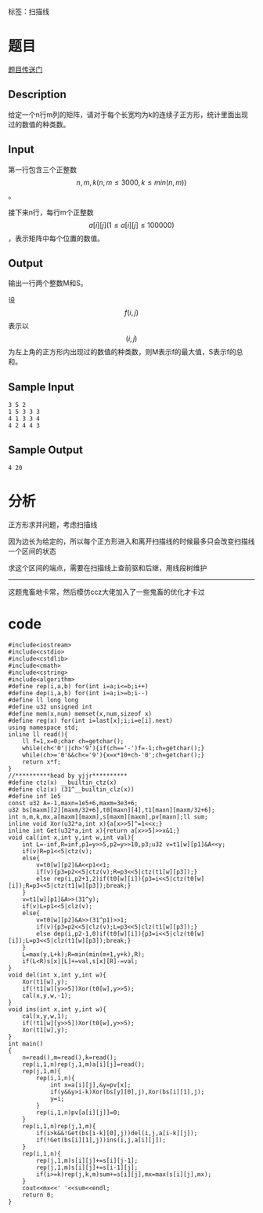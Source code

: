 ﻿---
subtitle: "扫描线->精神污染"
tags: 
 - 特殊-扫描线
grammar_cjkRuby: true
catalog: true
layout:  post
header-img: "img/header/P81.jpg"
preview-img: "/img/preview/P81.jpg"
---
标签：扫描线

# 题目

[题目传送门](https://www.lydsy.com/JudgeOnline/problem.php?id=5103)

## Description

给定一个n行m列的矩阵，请对于每个长宽均为k的连续子正方形，统计里面出现过的数值的种类数。

## Input

第一行包含三个正整数$$n,m,k(n,m\leq 3000,k\leq min(n,m))$$。

接下来n行，每行m个正整数$$a[i][j](1\leq a[i][j]\leq 100000)$$，表示矩阵中每个位置的数值。

## Output

输出一行两个整数M和S。

设$$f(i,j)$$表示以$$(i,j)$$为左上角的正方形内出现过的数值的种类数，则M表示f的最大值，S表示f的总和。

## Sample Input
```
3 5 2
1 5 3 3 3
4 1 3 3 4
4 2 4 4 3
```
## Sample Output
```
4 20
```
# 分析

正方形求并问题，考虑扫描线

因为边长为给定的，所以每个正方形进入和离开扫描线的时候最多只会改变扫描线一个区间的状态

求这个区间的端点，需要在扫描线上查前驱和后继，用线段树维护

---

这题鬼畜地卡常，然后模仿ccz大佬加入了一些鬼畜的优化才卡过


# code
```
#include<iostream>
#include<cstdio>
#include<cstdlib>
#include<cmath>
#include<cstring>
#include<algorithm>
#define rep(i,a,b) for(int i=a;i<=b;i++)
#define dep(i,a,b) for(int i=a;i>=b;i--)
#define ll long long
#define u32 unsigned int 
#define mem(x,num) memset(x,num,sizeof x)
#define reg(x) for(int i=last[x];i;i=e[i].next)
using namespace std;
inline ll read(){
	ll f=1,x=0;char ch=getchar();
	while(ch<'0'||ch>'9'){if(ch=='-')f=-1;ch=getchar();}
	while(ch>='0'&&ch<='9'){x=x*10+ch-'0';ch=getchar();}
	return x*f;
}
//**********head by yjjr**********
#define ctz(x) __builtin_ctz(x)
#define clz(x) (31^__builtin_clz(x))
#define inf 1e5
const u32 A=-1,maxn=1e5+6,maxm=3e3+6;
u32 bs[maxm][2][maxm/32+6],t0[maxn][4],t1[maxn][maxm/32+6];
int n,m,k,mx,a[maxm][maxm],s[maxm][maxm],pv[maxn];ll sum;
inline void Xor(u32*a,int x){a[x>>5]^=1<<x;}
inline int Get(u32*a,int x){return a[x>>5]>>x&1;}
void cal(int x,int y,int w,int val){
	int L=-inf,R=inf,p1=y>>5,p2=y>>10,p3;u32 v=t1[w][p1]&A<<y;
	if(v)R=p1<<5|ctz(v);
	else{
		v=t0[w][p2]&A<<p1<<1;
		if(v){p3=p2<<5|ctz(v);R=p3<<5|ctz(t1[w][p3]);}
		else rep(i,p2+1,2)if(t0[w][i]){p3=i<<5|ctz(t0[w][i]);R=p3<<5|ctz(t1[w][p3]);break;}
	}
	v=t1[w][p1]&A>>(31^y);
	if(v)L=p1<<5|clz(v);
	else{
		v=t0[w][p2]&A>>(31^p1)>>1;
		if(v){p3=p2<<5|clz(v);L=p3<<5|clz(t1[w][p3]);}
		else dep(i,p2-1,0)if(t0[w][i]){p3=i<<5|clz(t0[w][i]);L=p3<<5|clz(t1[w][p3]);break;}
	}
	L=max(y,L+k);R=min(min(m+1,y+k),R);
	if(L<R)s[x][L]+=val,s[x][R]-=val;
}
void del(int x,int y,int w){
	Xor(t1[w],y);
	if(!t1[w][y>>5])Xor(t0[w],y>>5);
	cal(x,y,w,-1);
}
void ins(int x,int y,int w){
	cal(x,y,w,1);
	if(!t1[w][y>>5])Xor(t0[w],y>>5);
	Xor(t1[w],y);
}
int main()
{
	n=read(),m=read(),k=read();
	rep(i,1,n)rep(j,1,m)a[i][j]=read();
	rep(j,1,m){
		rep(i,1,n){
			int x=a[i][j],&y=pv[x];
			if(y&&y>i-k)Xor(bs[y][0],j),Xor(bs[i][1],j);
			y=i;
		}
		rep(i,1,n)pv[a[i][j]]=0;
	}
	rep(i,1,n)rep(j,1,m){
		if(i>k&&!Get(bs[i-k][0],j))del(i,j,a[i-k][j]);
		if(!Get(bs[i][1],j))ins(i,j,a[i][j]);
	}
	rep(i,1,n){
		rep(j,1,m)s[i][j]+=s[i][j-1];
		rep(j,1,m)s[i][j]+=s[i-1][j];
		if(i>=k)rep(j,k,m)sum+=s[i][j],mx=max(s[i][j],mx);
	}
	cout<<mx<<' '<<sum<<endl;
	return 0;
}
```